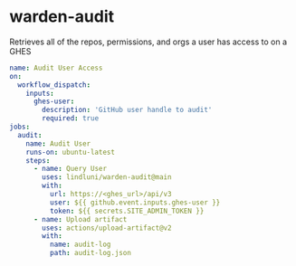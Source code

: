 # warden-audit

Retrieves all of the repos, permissions, and orgs a user has access to on a GHES

```yaml
name: Audit User Access
on:
  workflow_dispatch:
    inputs:
      ghes-user:
        description: 'GitHub user handle to audit'
        required: true
jobs:
  audit:
    name: Audit User
    runs-on: ubuntu-latest
    steps:
      - name: Query User
        uses: lindluni/warden-audit@main
        with:
          url: https://<ghes_url>/api/v3
          user: ${{ github.event.inputs.ghes-user }}
          token: ${{ secrets.SITE_ADMIN_TOKEN }}
      - name: Upload artifact
        uses: actions/upload-artifact@v2
        with:
          name: audit-log
          path: audit-log.json
```
